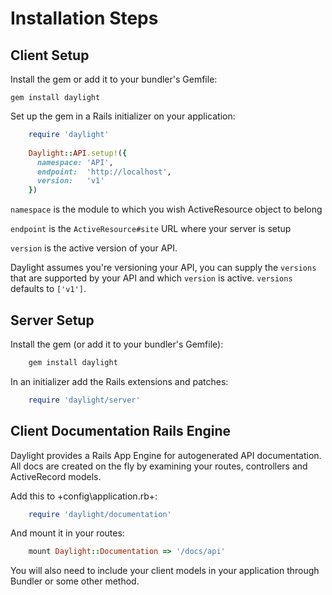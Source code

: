 # Installation Steps

## Client Setup

Install the gem or add it to your bundler's Gemfile:

    gem install daylight

Set up the gem in a Rails initializer on your application:

```ruby
    require 'daylight'
    
    Daylight::API.setup!({
      namespace: 'API',
      endpoint:  'http://localhost',
      version:   'v1'
    })
```

`namespace` is the module to which you wish ActiveResource object to belong

`endpoint` is the `ActiveResource#site` URL where your server is setup

`version` is the active version of your API.

Daylight assumes you're versioning your API, you can supply the `versions`
that are supported by your API and which `version` is active. `versions` defaults to `['v1']`.

## Server Setup

Install the gem (or add it to your bundler's Gemfile):
```ruby
    gem install daylight
```

In an initializer add the Rails extensions and patches:
```ruby
    require 'daylight/server'
```

## Client Documentation Rails Engine

Daylight provides a Rails App Engine for autogenerated API documentation. All docs are created on the fly by examining your routes, controllers and ActiveRecord models.

Add this to +config\application.rb+:
```ruby
    require 'daylight/documentation'
```

And mount it in your routes:
```ruby
    mount Daylight::Documentation => '/docs/api'
```

You will also need to include your client models in your application through Bundler or some other method.
